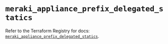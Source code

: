 # `meraki_appliance_prefix_delegated_statics`

Refer to the Terraform Registry for docs: [`meraki_appliance_prefix_delegated_statics`](https://registry.terraform.io/providers/ciscodevnet/meraki/1.7.1/docs/resources/appliance_prefix_delegated_statics).
